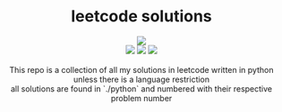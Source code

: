 <div align="center">
<h1>leetcode solutions</h1>
<img src="https://img.shields.io/badge/Solved-111/2893-blue.svg?style=flat-square" />
<br/>
<img src="https://img.shields.io/badge/Easy-85/736-5CB85D.svg?style=flat-square" />
<img src="https://img.shields.io/badge/Medium-25/1523-F0AE4E.svg?style=flat-square" />
<img src="https://img.shields.io/badge/Hard-1/634-D95450.svg?style=flat-square" />
<br/>
<br/>
This repo is a collection of all my solutions in leetcode written in python unless there is a language restriction

<br/>
all solutions are found in `./python` and numbered with their respective problem number
</div>